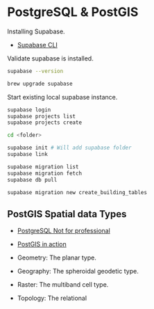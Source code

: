 
# PostgreSQL & PostGIS

Installing Supabase.

- [Supabase CLI](https://supabase.com/docs/guides/local-development/cli/getting-started?queryGroups=access-method&access-method=postgres&queryGroups=platform&platform=macos)

Validate supabase is installed.

```bash
supabase --version

brew upgrade supabase
```

Start existing local supabase instance.

```bash
supabase login
supabase projects list
supabase projects create

cd <folder>

supabase init # Will add supabase folder
supabase link

supabase migration list
supabase migration fetch
supabase db pull

supabase migration new create_building_tables
```

## PostGIS Spatial data Types

- [PostgreSQL Not for professional](https://drive.google.com/drive/u/0/folders/1gnZVVymztzGffrfJttUm5e_7RMx4d9Y-)

- [PostGIS in action](https://drive.google.com/drive/u/0/home)

- Geometry: The planar type.

- Geography: The spheroidal geodetic type.

- Raster: The multiband cell type.

- Topology: The relational
